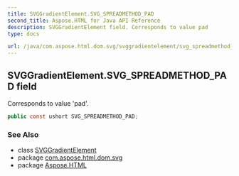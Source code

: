 ```yaml
---
title: SVGGradientElement.SVG_SPREADMETHOD_PAD
second_title: Aspose.HTML for Java API Reference
description: SVGGradientElement field. Corresponds to value pad
type: docs

url: /java/com.aspose.html.dom.svg/svggradientelement/svg_spreadmethod_pad/
---
```

## SVGGradientElement.SVG_SPREADMETHOD_PAD field

Corresponds to value 'pad'.

```java
public const ushort SVG_SPREADMETHOD_PAD;
```

### See Also

* class [SVGGradientElement](../)
* package [com.aspose.html.dom.svg](../../../com.aspose.html.dom.svg/)
* package [Aspose.HTML](../../../)
